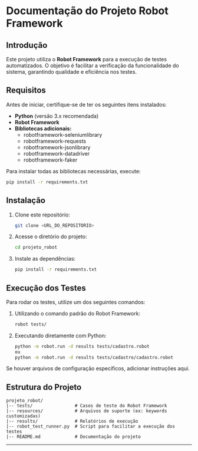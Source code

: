 # Documentação do Projeto Robot Framework

## Introdução
Este projeto utiliza o **Robot Framework** para a execução de testes automatizados. O objetivo é facilitar a verificação da funcionalidade do sistema, garantindo qualidade e eficiência nos testes.

## Requisitos
Antes de iniciar, certifique-se de ter os seguintes itens instalados:

- **Python** (versão 3.x recomendada)
- **Robot Framework**
- **Bibliotecas adicionais:**
  - robotframework-seleniumlibrary
  - robotframework-requests
  - robotframework-jsonlibrary
  - robotframework-datadriver
  - robotframework-faker  

Para instalar todas as bibliotecas necessárias, execute:
```sh
pip install -r requirements.txt
```

## Instalação
1. Clone este repositório:
   ```sh
   git clone <URL_DO_REPOSITORIO>
   ```
2. Acesse o diretório do projeto:
   ```sh
   cd projeto_robot
   ```
3. Instale as dependências:
   ```sh
   pip install -r requirements.txt
   ```

## Execução dos Testes
Para rodar os testes, utilize um dos seguintes comandos:

1. Utilizando o comando padrão do Robot Framework:
   ```sh
   robot tests/
   ```
2. Executando diretamente com Python:
   ```sh
   python -m robot.run -d results tests/cadastro.robot
   ou
   python -m robot.run -d results tests/cadastro/cadastro.robot
   ```

Se houver arquivos de configuração específicos, adicionar instruções aqui.

## Estrutura do Projeto
```
projeto_robot/
|-- tests/                # Casos de teste do Robot Framework
|-- resources/            # Arquivos de suporte (ex: keywords customizadas)
|-- results/              # Relatórios de execução
|-- robot_test_runner.py  # Script para facilitar a execução dos testes
|-- README.md             # Documentação do projeto
```

---

